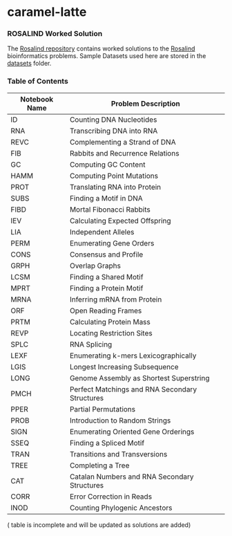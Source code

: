 # caramel-latte

### ROSALIND Worked Solution

The [Rosalind repository](https://github.com/halimv/caramel-latte/tree/main/Rosalind) contains worked solutions to the [Rosalind](https://rosalind.info/problems/list-view/) bioinformatics problems.
Sample Datasets used here are stored in the [datasets](https://github.com/halimv/caramel-latte/tree/main/Rosalind/datasets) folder.

### Table of Contents

| Notebook Name  | Problem Description                               |
| -------------- | --------------------------------------------------|  
| ID             | Counting DNA Nucleotides                          |
| RNA            | Transcribing DNA into RNA                         |
| REVC           | Complementing a Strand of DNA                     |
| FIB            | Rabbits and Recurrence Relations                  |
| GC             | Computing GC Content                              |
| HAMM           | Computing Point Mutations                         |
| PROT           | Translating RNA into Protein                      |
| SUBS           | Finding a Motif in DNA                            |
| FIBD           | Mortal Fibonacci Rabbits                          |
| IEV            | Calculating Expected Offspring                    |
| LIA            | Independent Alleles                               |
| PERM           | Enumerating Gene Orders                           |
| CONS           | Consensus and Profile                             |
| GRPH           | Overlap Graphs                                    |
| LCSM           | Finding a Shared Motif                            |
| MPRT           | Finding a Protein Motif                           |
| MRNA           | Inferring mRNA from Protein                       |
| ORF            | Open Reading Frames                               |
| PRTM           | Calculating Protein Mass                          |
| REVP           | Locating Restriction Sites                        |
| SPLC           | RNA Splicing                                      |
| LEXF           | Enumerating k-mers Lexicographically              |
| LGIS           | Longest Increasing Subsequence                    |
| LONG           | Genome Assembly as Shortest Superstring           |
| PMCH           | Perfect Matchings and RNA Secondary Structures    |
| PPER           | Partial Permutations                              |
| PROB           | Introduction to Random Strings                    |
| SIGN           | Enumerating Oriented Gene Orderings               |
| SSEQ           | Finding a Spliced Motif                           |
| TRAN           | Transitions and Transversions                     |
| TREE           | Completing a Tree                                 |
| CAT            | Catalan Numbers and RNA Secondary Structures      |
| CORR           | Error Correction in Reads                         |
| INOD           | Counting Phylogenic Ancestors                     |

( table is incomplete and will be updated as solutions are added)
